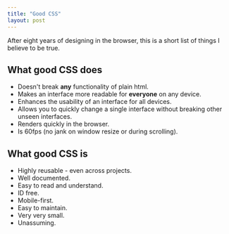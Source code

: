 ```yaml
---
title: "Good CSS"
layout: post
---
```

<p class="lh-copy">After eight years of designing in the browser, this is a short list of things I believe to be true.</p>
<h2>What good CSS does</h2>
<ul class="f3 list pln">
  <li class="mbm mbn-ns">Doesn't break <b>any</b> functionality of plain html.</li>
  <li class="mbm mbn-ns">Makes an interface more readable for <b>everyone</b> on any device.</li>
  <li class="mbm mbn-ns">Enhances the usability of an interface for all devices.</li>
  <li class="mbm mbn-ns">Allows you to quickly change a single interface without breaking other unseen interfaces.</li>
  <li class="mbm mbn-ns">Renders quickly in the browser.</li>
  <li class="mbm mbn-ns">Is 60fps (no jank on window resize or during scrolling).</li>
</ul>
<h2>What good CSS is</h2>
<ul class="f3 list pln">
  <li class="mbm mbn-ns">Highly reusable - even across projects.</li>
  <li class="mbm mbn-ns">Well documented.</li>
  <li class="mbm mbn-ns">Easy to read and understand.</li>
  <li class="mbm mbn-ns">ID free.</li>
  <li class="mbm mbn-ns">Mobile-first.</li>
  <li class="mbm mbn-ns">Easy to maintain.</li>
  <li class="mbm mbn-ns">Very very small.</li>
  <li class="mbm mbn-ns">Unassuming.</li>
</ul>

